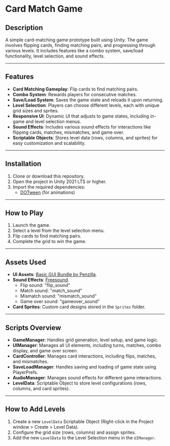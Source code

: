 # Card Match Game

## Description
A simple card-matching game prototype built using Unity. The game involves flipping cards, finding matching pairs, and progressing through various levels. It includes features like a combo system, save/load functionality, level selection, and sound effects.

---

## Features

- **Card Matching Gameplay**: Flip cards to find matching pairs.
- **Combo System**: Rewards players for consecutive matches.
- **Save/Load System**: Saves the game state and reloads it upon returning.
- **Level Selection**: Players can choose different levels, each with unique grid sizes and sprites.
- **Responsive UI**: Dynamic UI that adjusts to game states, including in-game and level selection menus.
- **Sound Effects**: Includes various sound effects for interactions like flipping cards, matches, mismatches, and game over.
- **Scriptable Objects**: Stores level data (rows, columns, and sprites) for easy customization and scalability.

---

## Installation

1. Clone or download this repository.
2. Open the project in Unity 2021 LTS or higher.
3. Import the required dependencies:
    - [DOTween](http://dotween.demigiant.com/) (for animations)
---

## How to Play

1. Launch the game.
2. Select a level from the level selection menu.
3. Flip cards to find matching pairs.
4. Complete the grid to win the game.

---

## Assets Used

- **UI Assets**: [Basic GUI Bundle by Penzilla](https://penzilla.itch.io/basic-gui-bundle?download).
- **Sound Effects**: [Freesound](https://freesound.org/).
    - Flip sound: "flip_sound" 
    - Match sound: "match_sound" 
    - Mismatch sound: "mismatch_sound" 
    - Game over sound: "gameover_sound"
- **Card Sprites**: Custom card designs stored in the `Sprites` folder.

---

## Scripts Overview

- **GameManager**: Handles grid generation, level setup, and game logic.
- **UIManager**: Manages all UI elements, including turns, matches, combo display, and game over screen.
- **CardController**: Manages card interactions, including flips, matches, and mismatches.
- **SaveLoadManager**: Handles saving and loading of game state using PlayerPrefs.
- **AudioManager**: Manages sound effects for different game interactions.
- **LevelData**: Scriptable Object to store level configurations (rows, columns, and card sprites).

---

## How to Add Levels

1. Create a new `LevelData` Scriptable Object (Right-click in the Project window > Create > Level Data).
2. Configure the grid size (rows, columns) and assign sprites.
3. Add the new `LevelData` to the Level Selection menu in the `UIManager`.
